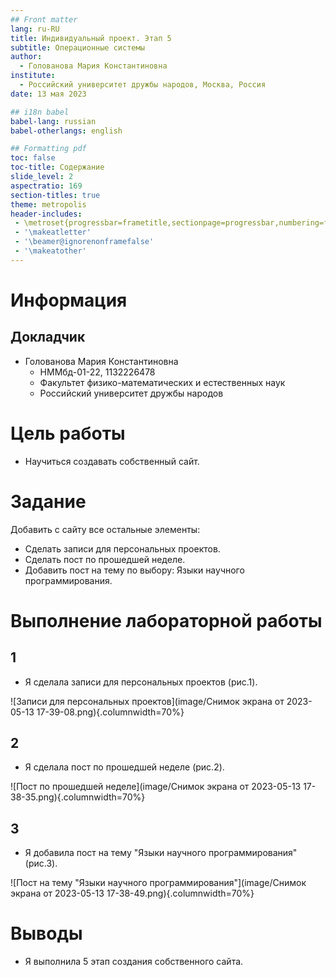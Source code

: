 ```yaml
---
## Front matter
lang: ru-RU
title: Индивидуальный проект. Этап 5
subtitle: Операционные системы
author:
  - Голованова Мария Константиновна
institute:
  - Российский университет дружбы народов, Москва, Россия
date: 13 мая 2023

## i18n babel
babel-lang: russian
babel-otherlangs: english

## Formatting pdf
toc: false
toc-title: Содержание
slide_level: 2
aspectratio: 169
section-titles: true
theme: metropolis
header-includes:
 - \metroset{progressbar=frametitle,sectionpage=progressbar,numbering=fraction}
 - '\makeatletter'
 - '\beamer@ignorenonframefalse'
 - '\makeatother'
---
```


# Информация

## Докладчик

* Голованова Мария Константиновна
  * НММбд-01-22, 1132226478
  * Факультет физико-математических и естественных наук
  * Российский университет дружбы народов


# Цель работы

- Научиться создавать собственный сайт.

# Задание

Добавить с сайту все остальные элементы:
- Сделать записи для персональных проектов.
- Сделать пост по прошедшей неделе.
- Добавить пост на тему по выбору:
  Языки научного программирования.

# Выполнение лабораторной работы

## 1

- Я сделала записи для персональных проектов (рис.1).

![Записи для персональных проектов](image/Снимок экрана от 2023-05-13 17-39-08.png){.columnwidth=70%}

## 2

- Я сделала пост по прошедшей неделе (рис.2).

![Пост по прошедшей неделе](image/Снимок экрана от 2023-05-13 17-38-35.png){.columnwidth=70%}

## 3

- Я добавила пост на тему "Языки научного программирования" (рис.3).

![Пост на тему "Языки научного программирования"](image/Снимок экрана от 2023-05-13 17-38-49.png){.columnwidth=70%}

# Выводы

- Я выполнила 5 этап создания собственного сайта.

